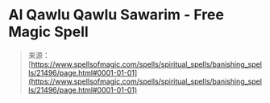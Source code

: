 <!--yml
category: 未分类
date: 2024-06-12 19:05:02
-->

# Al Qawlu Qawlu Sawarim - Free Magic Spell

> 来源：[https://www.spellsofmagic.com/spells/spiritual_spells/banishing_spells/21496/page.html#0001-01-01](https://www.spellsofmagic.com/spells/spiritual_spells/banishing_spells/21496/page.html#0001-01-01)